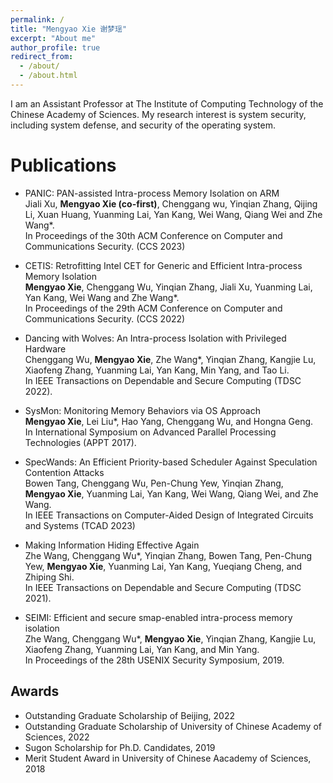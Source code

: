 ```yaml
---
permalink: /
title: "Mengyao Xie 谢梦瑶"
excerpt: "About me"
author_profile: true
redirect_from: 
  - /about/
  - /about.html
---
```


I am an Assistant Professor at The Institute of Computing Technology of the Chinese Academy of Sciences. My research interest is system security, including system defense, and security of the operating system.

Publications
======
* PANIC: PAN-assisted Intra-process Memory Isolation on ARM
<br>Jiali Xu, **Mengyao Xie (co-first)**, Chenggang wu, Yinqian Zhang, Qijing Li, Xuan Huang, Yuanming Lai, Yan Kang, Wei Wang, Qiang Wei and Zhe Wang*.
<br>In Proceedings of the 30th ACM Conference on Computer and Communications Security. (CCS 2023)

* CETIS: Retrofitting Intel CET for Generic and Efficient Intra-process Memory Isolation
<br>**Mengyao Xie**, Chenggang Wu, Yinqian Zhang, Jiali Xu, Yuanming Lai, Yan Kang, Wei Wang and Zhe Wang*.
<br>In Proceedings of the 29th ACM Conference on Computer and Communications Security. (CCS 2022)

* Dancing with Wolves: An Intra-process Isolation with Privileged Hardware
<br>Chenggang Wu, **Mengyao Xie**, Zhe Wang*, Yinqian Zhang, Kangjie Lu, Xiaofeng Zhang, Yuanming Lai, Yan Kang, Min Yang, and Tao Li.
<br>In IEEE Transactions on Dependable and Secure Computing (TDSC 2022).

* SysMon: Monitoring Memory Behaviors via OS Approach
<br>**Mengyao Xie**, Lei Liu*, Hao Yang, Chenggang Wu, and Hongna Geng.
<br>In International Symposium on Advanced Parallel Processing Technologies (APPT 2017).

* SpecWands: An Efficient Priority-based Scheduler Against Speculation Contention Attacks
<br>Bowen Tang, Chenggang Wu, Pen-Chung Yew, Yinqian Zhang, **Mengyao Xie**, Yuanming Lai, Yan Kang, Wei Wang, Qiang Wei, and Zhe Wang.
<br>In IEEE Transactions on Computer-Aided Design of Integrated Circuits and Systems (TCAD 2023)

* Making Information Hiding Effective Again
<br>Zhe Wang, Chenggang Wu*, Yinqian Zhang, Bowen Tang, Pen-Chung Yew, **Mengyao Xie**, Yuanming Lai, Yan Kang, Yueqiang Cheng, and Zhiping Shi.
<br>In IEEE Transactions on Dependable and Secure Computing (TDSC 2021).

* SEIMI: Efficient and secure smap-enabled intra-process memory isolation
<br>Zhe Wang, Chenggang Wu*, **Mengyao Xie**, Yinqian Zhang, Kangjie Lu, Xiaofeng Zhang, Yuanming Lai, Yan Kang, and Min Yang.
<br>In Proceedings of the 28th USENIX Security Symposium, 2019.



Awards
------
* Outstanding Graduate Scholarship of Beijing, 2022
* Outstanding Graduate Scholarship of University of Chinese Academy of Sciences, 2022
* Sugon Scholarship for Ph.D. Candidates, 2019
* Merit Student Award in University of Chinese Aacademy of Sciences, 2018
